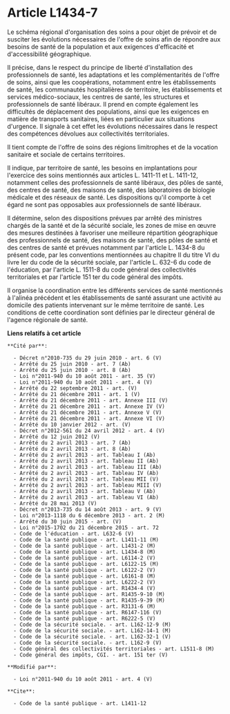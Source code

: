 # Article L1434-7

Le schéma régional d'organisation des soins a pour objet de prévoir et de susciter les évolutions nécessaires de l'offre de
soins afin de répondre aux besoins de santé de la population et aux exigences d'efficacité et d'accessibilité géographique. 

Il précise, dans le respect du principe de liberté d'installation des professionnels de santé, les adaptations et les
complémentarités de l'offre de soins, ainsi que les coopérations, notamment entre les établissements de santé, les
communautés hospitalières de territoire, les établissements et services médico-sociaux, les centres de santé, les structures
et professionnels de santé libéraux. Il prend en compte également les difficultés de déplacement des populations, ainsi que
les exigences en matière de transports sanitaires, liées en particulier aux situations d'urgence. Il signale à cet effet les
évolutions nécessaires dans le respect des compétences dévolues aux collectivités territoriales. 

Il tient compte de l'offre de soins des régions limitrophes et de la vocation sanitaire et sociale de certains territoires. 

Il indique, par territoire de santé, les besoins en implantations pour l'exercice des soins mentionnés aux articles L.
1411-11 et L. 1411-12, notamment celles des professionnels de santé libéraux, des pôles de santé, des centres de santé, des
maisons de santé, des laboratoires de biologie médicale et des réseaux de santé. Les dispositions qu'il comporte à cet égard
ne sont pas opposables aux professionnels de santé libéraux. 

Il détermine, selon des dispositions prévues par arrêté des ministres chargés de la santé et de la sécurité sociale, les
zones de mise en œuvre des mesures destinées à favoriser une meilleure répartition géographique des professionnels de santé,
des maisons de santé, des pôles de santé et des centres de santé et prévues notamment par l'article L. 1434-8 du présent
code, par les conventions mentionnées au chapitre II du titre VI du livre Ier du code de la sécurité sociale, par l'article
L. 632-6 du code de l'éducation, par l'article L. 1511-8 du code général des collectivités territoriales et par l'article 151
ter du code général des impôts. 

Il organise la coordination entre les différents services de santé mentionnés à l'alinéa précédent et les établissements de
santé assurant une activité au domicile des patients intervenant sur le même territoire de santé. Les conditions de cette
coordination sont définies par le directeur général de l'agence régionale de santé.

**Liens relatifs à cet article**

	**Cité par**:

	  - Décret n°2010-735 du 29 juin 2010 - art. 6 (V)
	  - Arrêté du 25 juin 2010 - art. 7 (Ab)
	  - Arrêté du 25 juin 2010 - art. 8 (Ab)
	  - Loi n°2011-940 du 10 août 2011 - art. 35 (V)
	  - Loi n°2011-940 du 10 août 2011 - art. 4 (V)
	  - Arrêté du 22 septembre 2011 - art. (V)
	  - Arrêté du 21 décembre 2011 - art. 1 (V)
	  - Arrêté du 21 décembre 2011 - art. Annexe III (V)
	  - Arrêté du 21 décembre 2011 - art. Annexe IV (V)
	  - Arrêté du 21 décembre 2011 - art. Annexe V (V)
	  - Arrêté du 21 décembre 2011 - art. Annexe VI (V)
	  - Arrêté du 10 janvier 2012 - art. (V)
	  - Décret n°2012-561 du 24 avril 2012 - art. 4 (V)
	  - Arrêté du 12 juin 2012 (V)
	  - Arrêté du 2 avril 2013 - art. 7 (Ab)
	  - Arrêté du 2 avril 2013 - art. 8 (Ab)
	  - Arrêté du 2 avril 2013 - art. Tableau I (Ab)
	  - Arrêté du 2 avril 2013 - art. Tableau II (Ab)
	  - Arrêté du 2 avril 2013 - art. Tableau III (Ab)
	  - Arrêté du 2 avril 2013 - art. Tableau IV (Ab)
	  - Arrêté du 2 avril 2013 - art. Tableau MII (V)
	  - Arrêté du 2 avril 2013 - art. Tableau MIII (V)
	  - Arrêté du 2 avril 2013 - art. Tableau V (Ab)
	  - Arrêté du 2 avril 2013 - art. Tableau VI (Ab)
	  - Arrêté du 28 mai 2013 (V)
	  - Décret n°2013-735 du 14 août 2013 - art. 9 (V)
	  - Loi n°2013-1118 du 6 décembre 2013 - art. 2 (M)
	  - Arrêté du 30 juin 2015 - art. (V)
	  - Loi n°2015-1702 du 21 décembre 2015 - art. 72
	  - Code de l'éducation - art. L632-6 (V)
	  - Code de la santé publique - art. L1411-11 (M)
	  - Code de la santé publique - art. L1431-2 (M)
	  - Code de la santé publique - art. L1434-8 (M)
	  - Code de la santé publique - art. L6114-2 (V)
	  - Code de la santé publique - art. L6122-15 (M)
	  - Code de la santé publique - art. L6122-2 (V)
	  - Code de la santé publique - art. L6161-8 (M)
	  - Code de la santé publique - art. L6222-2 (V)
	  - Code de la santé publique - art. R1434-4 (V)
	  - Code de la santé publique - art. R1435-9-10 (M)
	  - Code de la santé publique - art. R1435-9-39 (M)
	  - Code de la santé publique - art. R3131-6 (M)
	  - Code de la santé publique - art. R6147-116 (V)
	  - Code de la santé publique - art. R6222-5 (V)
	  - Code de la sécurité sociale. - art. L162-12-9 (M)
	  - Code de la sécurité sociale. - art. L162-14-1 (M)
	  - Code de la sécurité sociale. - art. L162-32-1 (V)
	  - Code de la sécurité sociale. - art. L162-9 (V)
	  - Code général des collectivités territoriales - art. L1511-8 (M)
	  - Code général des impôts, CGI. - art. 151 ter (V)

	**Modifié par**:

	  - Loi n°2011-940 du 10 août 2011 - art. 4 (V)

	**Cite**:

	  - Code de la santé publique - art. L1411-12
